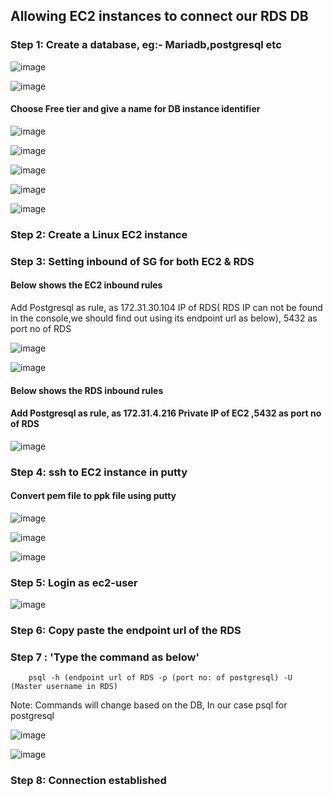 ## Allowing EC2 instances to connect our RDS DB

### Step 1: Create a database, eg:- Mariadb,postgresql etc

![image](https://user-images.githubusercontent.com/54981984/95892095-9c6ab000-0da3-11eb-93bb-6ff60f6d4763.png)

![image](https://user-images.githubusercontent.com/54981984/95892145-af7d8000-0da3-11eb-9861-c835f6674c1a.png)

#### Choose Free tier and give a name for DB instance identifier

![image](https://user-images.githubusercontent.com/54981984/95892302-f79ca280-0da3-11eb-8373-4801baec7620.png)

![image](https://user-images.githubusercontent.com/54981984/95892439-2f0b4f00-0da4-11eb-94d3-3e28cca3a8ae.png)

![image](https://user-images.githubusercontent.com/54981984/95892519-4e09e100-0da4-11eb-8b48-3aa2929c2cb0.png)

![image](https://user-images.githubusercontent.com/54981984/95892573-5cf09380-0da4-11eb-8e7d-cb6a1cb81259.png)

![image](https://user-images.githubusercontent.com/54981984/95892708-8c070500-0da4-11eb-85ee-3f87f337bd4a.png)

### Step 2: Create a Linux EC2 instance

### Step 3: Setting inbound of SG for both EC2 & RDS

#### Below shows the EC2 inbound rules

Add Postgresql as rule, as 172.31.30.104 IP of RDS( RDS IP can not be found in the console,we should find out using its endpoint url as below), 5432 as port no of RDS

![image](https://user-images.githubusercontent.com/54981984/95894981-91198380-0da7-11eb-89bf-f5355bcfd7ab.png)

![image](https://user-images.githubusercontent.com/54981984/95895214-f1a8c080-0da7-11eb-90bb-cfc80ffd1cc4.png)

#### Below shows the RDS inbound rules

#### Add Postgresql as rule, as 172.31.4.216 Private IP of EC2 ,5432 as port no of RDS

![image](https://user-images.githubusercontent.com/54981984/95895601-8ad7d700-0da8-11eb-9f4d-2c2cdbc4e66d.png)

### Step 4: ssh to EC2 instance in putty

#### Convert pem file to ppk file using putty 

![image](https://user-images.githubusercontent.com/54981984/95896320-b7402300-0da9-11eb-93f0-1e1f030824a3.png)

![image](https://user-images.githubusercontent.com/54981984/95896148-6cbea680-0da9-11eb-8486-ad395203b29c.png)

![image](https://user-images.githubusercontent.com/54981984/95896543-0423f980-0daa-11eb-9a4b-93210f7a70fd.png)

### Step 5: Login as ec2-user

![image](https://user-images.githubusercontent.com/54981984/95896656-3170a780-0daa-11eb-89be-68c5dcd9550a.png)

### Step 6: Copy paste the endpoint url of the RDS

### Step 7 : 'Type the command as below' 

        psql -h (endpoint url of RDS -p (port no: of postgresql) -U (Master username in RDS)
        
 Note: Commands will change based on the DB, In our case psql for postgresql
 
 ![image](https://user-images.githubusercontent.com/54981984/95897540-587ba900-0dab-11eb-9840-02d2491e2ca1.png)
 
 ![image](https://user-images.githubusercontent.com/54981984/95898095-27e83f00-0dac-11eb-80e2-980b15f407c6.png)
 
 ### Step 8: Connection established
 
